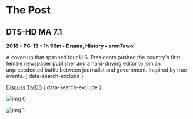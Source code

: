 # The Post

## DTS-HD MA 7.1

**2018 • PG-13 • 1h 56m • Drama, History • aron7awol**

A cover-up that spanned four U.S. Presidents pushed the country's first female newspaper publisher and a hard-driving editor to join an unprecedented battle between journalist and government. Inspired by true events.
{ data-search-exclude }

[Discuss](https://www.avsforum.com/threads/bass-eq-for-filtered-movies.2995212/post-56747736)  [TMDB](https://www.themoviedb.org/movie/446354)
{ data-search-exclude }

![img 0](https://i.imgur.com/odncoRe.jpg)

![img 1](https://i.imgur.com/vG6ZIRm.png)

